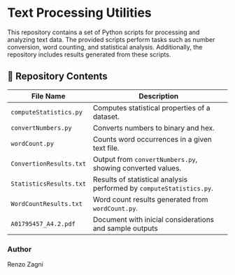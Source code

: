 # Text Processing Utilities

This repository contains a set of Python scripts for processing and analyzing text data. The provided scripts perform tasks such as number conversion, word counting, and statistical analysis. Additionally, the repository includes results generated from these scripts.

## 📂 Repository Contents

| File Name                  | Description |
|----------------------------|-------------|
| `computeStatistics.py`     | Computes statistical properties of a dataset. |
| `convertNumbers.py`        | Converts numbers to binary and hex. |
| `wordCount.py`             | Counts word occurrences in a given text file. |
| `ConvertionResults.txt`    | Output from `convertNumbers.py`, showing converted values. |
| `StatisticsResults.txt`    | Results of statistical analysis performed by `computeStatistics.py`. |
| `WordCountResults.txt`     | Word count results generated from `wordCount.py`. |
| `A01795457_A4.2.pdf`       | Document with inicial considerations and sample outputs |

### Author
Renzo Zagni
